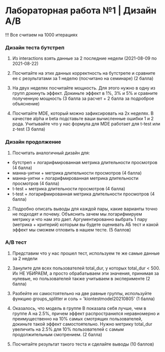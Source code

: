 # Лабораторная работа №1 | Дизайн A/B

!!!  Все считаем на 1000 итерациях

### Дизайн теста бутстреп
1. Из interactions взять данные за 2 последние недели (2021-08-09 по 2021-08-22)

2. Посчитайте на этих данных корректность на бутстрепе и сравните ее с результатами за 1 неделю (посчитано на семинаре) (2 балла)

3. На двух неделях посчитайте мощность. Для этого нужно в одну из групп докинуть эффект. Докиньте эффект в 1%, 3% и 5% и сравните полученную мощность (3 балла за расчет + 2 балла за подроброе объяснение)

4. Посчитайте MDE, который можно зафиксировать на 2х неделях. В качестве alpha и beta подставьте ваши вычисленные ошибки 1 и 2 рода. Учитывайте что у нас формула для MDE работает для t-test или z-test (3 балла)


### Дизайн продолжение

1. Посчитать аналогичный дизайн для:
  - бутстреп + логарифмированная метрика длительности просмотров (4 балла)
  - манна-уитни + метрика длительности просмотров (4 балла)
  - манна-уитни + логарифмированная метрика длительности просмотров (4 балла)
  - t-test + метрика длительности просмотров (4 балла)
  - t-test + логарифмированная метрика длительности просмотров (4 балла)
2. Подробно описать выводы для каждой пары, какие варианты точно не подходят и почему. Объяснить зачем мы логарифмируем метрику и что нам это дает. Аргументированно выбрать 1 пару (метрика + критерий) которым вы будете оценивать АБ тест и какой эффект мы сможем отловить в нашем тесте. (5 баллов)


### A/B тест
1) Представим что у нас прошел тест, используем те же самые данные за 2 недели

2) Занулите для всех пользователей total_dur, у которых total_dur < 500. Их НЕ УБИРАЕМ, а просто обрабатываем эти значения, принимая за нулевые, но пользователей также учитываем в эксперименте (2 балла)

3) Разбейте их самостоятельно на две равные группы, используйте функцию groups_splitter и соль = 'kiontestmodel20210805' (1 балла)

4) Оказалось, что модель в группе В показала себя лучше, чем в группе А на 2.5%, причем эффект распространился неравномерно и преимущественно на 10% самых смотрящих пользователей, докиньте такой эффект самостоятельно. Нужно метрику total_dur увеличить на 2.5% для 10% пользователей с самым продолжительным смотрением. (2 балла)

5) Посчитайте результат такого теста и сделайте выводы (10 баллов)



